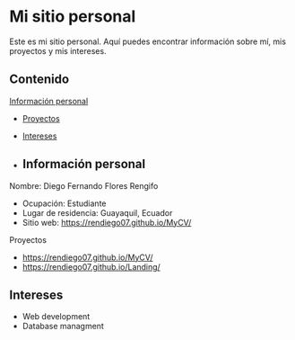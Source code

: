 # Mi sitio personal


Este es mi sitio personal. Aquí puedes encontrar información sobre mí, mis
proyectos y mis intereses.


## Contenido

[Información personal](#información-personal)
* [Proyectos](#proyectos)
* [Intereses](#intereses)

* ## Información personal

Nombre: Diego Fernando Flores Rengifo
* Ocupación: Estudiante
* Lugar de residencia: Guayaquil, Ecuador
* Sitio web: https://rendiego07.github.io/MyCV/


 Proyectos
* https://rendiego07.github.io/MyCV/
* https://rendiego07.github.io/Landing/
## Intereses
* Web development
* Database managment
  
